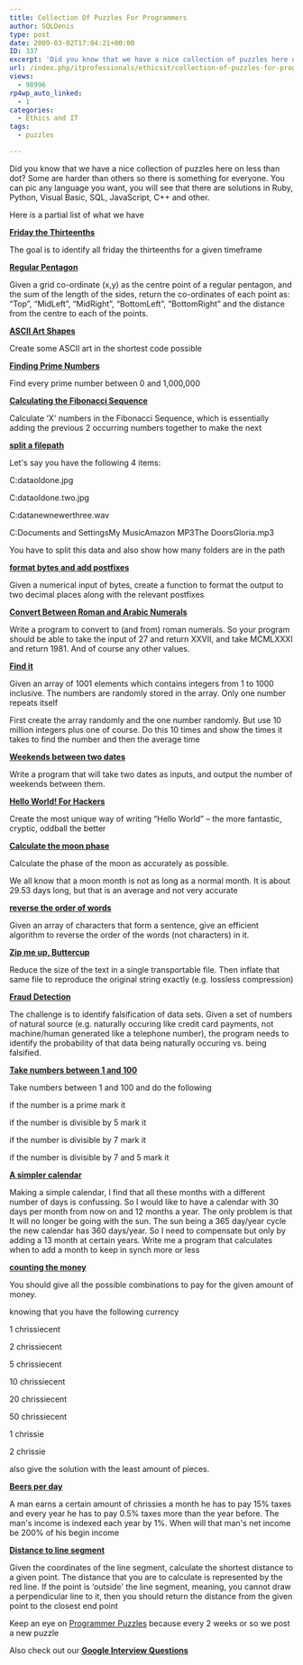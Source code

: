 ```yaml
---
title: Collection Of Puzzles For Programmers
author: SQLDenis
type: post
date: 2009-03-02T17:04:21+00:00
ID: 337
excerpt: 'Did you know that we have a nice collection of puzzles here on less than dot? Some are harder than others so there is something for everyone. You can pic any language you want, you will see that there are solutions in Ruby, Python, Visual Basic, SQL, Ja&hellip;'
url: /index.php/itprofessionals/ethicsit/collection-of-puzzles-for-programmers/
views:
  - 98996
rp4wp_auto_linked:
  - 1
categories:
  - Ethics and IT
tags:
  - puzzles

---
```

Did you know that we have a nice collection of puzzles here on less than dot? Some are harder than others so there is something for everyone. You can pic any language you want, you will see that there are solutions in Ruby, Python, Visual Basic, SQL, JavaScript, C++ and other.

Here is a partial list of what we have 

**[Friday the Thirteenths][1]**
  
The goal is to identify all friday the thirteenths for a given timeframe

**[Regular Pentagon][2]**
  
Given a grid co-ordinate (x,y) as the centre point of a regular pentagon, and the sum of the length of the sides, return the co-ordinates of each point as: “Top”, “MidLeft”, “MidRight”, “BottomLeft”, “BottomRight” and the distance from the centre to each of the points.

**[ASCII Art Shapes][3]**
  
Create some ASCII art in the shortest code possible

**[Finding Prime Numbers][4]**
  
Find every prime number between 0 and 1,000,000

**[Calculating the Fibonacci Sequence][5]**
  
Calculate &#8216;X' numbers in the Fibonacci Sequence, which is essentially adding the previous 2 occurring numbers together to make the next 

**[split a filepath][6]**
  
Let's say you have the following 4 items:

C:dataoldone.jpg
  
C:dataoldone.two.jpg
  
C:datanewnewerthree.wav
  
C:Documents and SettingsMy MusicAmazon MP3The DoorsGloria.mp3

You have to split this data and also show how many folders are in the path

**[format bytes and add postfixes][7]**
  
Given a numerical input of bytes, create a function to format the output to two decimal places along with the relevant postfixes

**[Convert Between Roman and Arabic Numerals][8]**
  
Write a program to convert to (and from) roman numerals. So your program should be able to take the input of 27 and return XXVII, and take MCMLXXXI and return 1981. And of course any other values. 

**[Find it][9]**
  
Given an array of 1001 elements which contains integers from 1 to 1000 inclusive. The numbers are randomly stored in the array. Only one number repeats itself
  
First create the array randomly and the one number randomly. But use 10 million integers plus one of course. Do this 10 times and show the times it takes to find the number and then the average time

**[Weekends between two dates][10]**
  
Write a program that will take two dates as inputs, and output the number of weekends between them.

**[Hello World! For Hackers][11]**
  
Create the most unique way of writing “Hello World” &#8211; the more fantastic, cryptic, oddball the better 

**[Calculate the moon phase][12]**
  
Calculate the phase of the moon as accurately as possible.
  
We all know that a moon month is not as long as a normal month. It is about 29.53 days long, but that is an average and not very accurate

**[reverse the order of words][13]**
  
Given an array of characters that form a sentence, give an efficient algorithm to reverse the order of the words (not characters) in it.

**[Zip me up, Buttercup][14]**
  
Reduce the size of the text in a single transportable file. Then inflate that same file to reproduce the original string exactly (e.g. lossless compression)

**[Fraud Detection][15]**
  
The challenge is to identify falsification of data sets. Given a set of numbers of natural source (e.g. naturally occuring like credit card payments, not machine/human generated like a telephone number), the program needs to identify the probability of that data being naturally occuring vs. being falsified. 

**[Take numbers between 1 and 100][16]**
  
Take numbers between 1 and 100 and do the following

if the number is a prime mark it
  
if the number is divisible by 5 mark it
  
if the number is divisible by 7 mark it
  
if the number is divisible by 7 and 5 mark it

**[A simpler calendar][17]**
  
Making a simple calendar, I find that all these months with a different number of days is confussing. So I would like to have a calendar with 30 days per month from now on and 12 months a year. The only problem is that It will no longer be going with the sun. The sun being a 365 day/year cycle the new calendar has 360 days/year. So I need to compensate but only by adding a 13 month at certain years. Write me a program that calculates when to add a month to keep in synch more or less

**[counting the money][18]**
  
You should give all the possible combinations to pay for the given amount of money.

knowing that you have the following currency
  
1 chrissiecent
  
2 chrissiecent
  
5 chrissiecent
  
10 chrissiecent
  
20 chrissiecent
  
50 chrissiecent
  
1 chrissie
  
2 chrissie

also give the solution with the least amount of pieces.

**[Beers per day][19]**
  
A man earns a certain amount of chrissies a month he has to pay 15% taxes and every year he has to pay 0.5% taxes more than the year before. The man's income is indexed each year by 1%. When will that man's net income be 200% of his begin income

**[Distance to line segment][20]**
  
Given the coordinates of the line segment, calculate the shortest distance to a given point. The distance that you are to calculate is represented by the red line. If the point is &#8216;outside' the line segment, meaning, you cannot draw a perpendicular line to it, then you should return the distance from the given point to the closest end point

Keep an eye on [Programmer Puzzles][21] because every 2 weeks or so we post a new puzzle

Also check out our **[Google Interview Questions][22]**

 [1]: http://forum.ltd.local/viewtopic.php?f=102&t=1608
 [2]: http://forum.ltd.local/viewtopic.php?f=102&t=1724
 [3]: http://forum.ltd.local/viewtopic.php?f=102&t=1821
 [4]: http://forum.ltd.local/viewtopic.php?f=102&t=1938
 [5]: http://forum.ltd.local/viewtopic.php?f=102&t=2055
 [6]: http://forum.ltd.local/viewtopic.php?f=102&t=2155
 [7]: http://forum.ltd.local/viewtopic.php?f=102&t=2245
 [8]: http://forum.ltd.local/viewtopic.php?f=102&t=2361
 [9]: http://forum.ltd.local/viewtopic.php?f=102&t=2426
 [10]: http://forum.ltd.local/viewtopic.php?f=102&t=2510
 [11]: http://forum.ltd.local/viewtopic.php?f=102&t=2595
 [12]: http://forum.ltd.local/viewtopic.php?f=102&t=2717
 [13]: http://forum.ltd.local/viewtopic.php?f=102&t=2893
 [14]: http://forum.ltd.local/viewtopic.php?f=102&t=3086
 [15]: http://forum.ltd.local/viewtopic.php?f=102&t=3360
 [16]: http://forum.ltd.local/viewtopic.php?f=102&t=4315
 [17]: http://forum.ltd.local/viewtopic.php?f=102&t=4411
 [18]: http://forum.ltd.local/viewtopic.php?f=102&t=4516
 [19]: http://forum.ltd.local/viewtopic.php?f=102&t=4594
 [20]: http://forum.ltd.local/viewtopic.php?f=102&t=4675
 [21]: http://forum.ltd.local/viewforum.php?f=102
 [22]: /index.php/ITProfessionals/EthicsIT/google-interview-questions